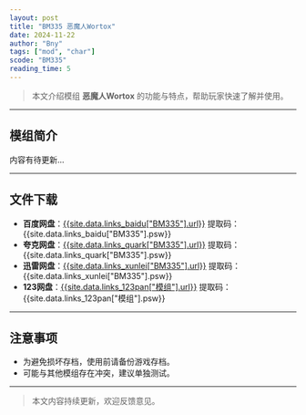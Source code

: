 ```yaml
---
layout: post
title: "BM335 恶魔人Wortox"
date: 2024-11-22
author: "Bny"
tags: ["mod", "char"]
scode: "BM335"
reading_time: 5
---
```


> 本文介绍模组 **恶魔人Wortox** 的功能与特点，帮助玩家快速了解并使用。

---

## 模组简介

内容有待更新...

---

## 文件下载
- **百度网盘**：[{{site.data.links_baidu["BM335"].url}}]({{site.data.links_baidu["BM335"].url}}) 提取码：{{site.data.links_baidu["BM335"].psw}}
- **夸克网盘**：[{{site.data.links_quark["BM335"].url}}]({{site.data.links_quark["BM335"].url}}) 提取码：{{site.data.links_quark["BM335"].psw}}
- **迅雷网盘**：[{{site.data.links_xunlei["BM335"].url}}]({{site.data.links_xunlei["BM335"].url}}) 提取码：{{site.data.links_xunlei["BM335"].psw}}
- **123网盘**：[{{site.data.links_123pan["模组"].url}}]({{site.data.links_123pan["模组"].url}}) 提取码：{{site.data.links_123pan["模组"].psw}}

---

## 注意事项
- 为避免损坏存档，使用前请备份游戏存档。
- 可能与其他模组存在冲突，建议单独测试。

---

> 本文内容持续更新，欢迎反馈意见。
